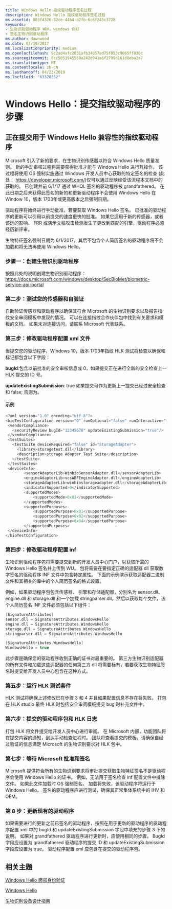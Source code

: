 ```yaml
---
title: Windows Hello 指纹驱动程序签名过程
description: Windows Hello 指纹驱动程序签名过程
ms.assetid: 803f4326-32ce-44b4-a2fb-6c6f245c3728
keywords:
- 生物识别驱动程序 WDK，windows 你好
- 签名生物识别驱动程序
ms.author: dawnwood
ms.date: 07/19/2017
ms.localizationpriority: medium
ms.openlocfilehash: 9c2ad4afc2031afb34057ad75f053c9065ff830c
ms.sourcegitcommit: 0cc5051945559a242d941a6f2799d161d8eba2a7
ms.translationtype: MT
ms.contentlocale: zh-CN
ms.lasthandoff: 04/23/2019
ms.locfileid: "63328352"
---
```

# <a name="windows-hello-steps-to-submit-a-fingerprint-driver"></a>Windows Hello：提交指纹驱动程序的步骤


## <a name="submitting-a-fingerprint-driver-for-windows-hello-compatibility"></a>正在提交用于 Windows Hello 兼容性的指纹驱动程序 
Microsoft 引入了新的要求，在生物识别传感器以符合 Windows Hello 质量准则。 新的手动审核过程将需要获得批准才能与 Windows Hello 进行互操作。 该过程将使用 OS 强制实施通过 Windows 开发人员中心获取的特定签名的检查 (此处： https://developer.microsoft.com/)仅可以通过反映经受该流程本文档中的获取的。 已创建并前 6/1/17 通过 WHQL 签名的驱动程序被 grandfathered。 在此日期之后未获得此签名的新的和更新驱动程序不会使用 Windows Hello 在 Window 10，版本 1703年或更高版本之后强制日期。

驱动程序将始终进行手动批准，若要获取 Windows Hello 签名。 已批准的驱动程序的更新可以引用以前提交的速度更快的批准。 如果它适用于新的传感器，或者该远的影响、 FRR 或演示文稿攻击检测发生了更改到匹配的引擎，驱动程序必须经历新评审。 

生物特征签名强制日期为 6/1/2017，其后不包含个人简历签名的驱动程序将不会加载和将无法再使用 Windows Hello。

### <a name="step-one-create-a-biometric-driver"></a>步骤一：创建生物识别驱动程序
按照此处的说明创建生物识别驱动程序： https://docs.microsoft.com/windows/desktop/SecBioMet/biometric-service-api-portal

### <a name="step-two-test-your-sensor-and-self-validate"></a>第二步：测试您的传感器和自验证
自助验证传感器和驱动程序以确保其符合 Microsoft 的生物识别要求以及报告指纹安全审阅模板中发现的情况。 可以在连接指纹合作伙伴包中找到有关要求和模板的文档。 如果未对连接访问，请联系 Microsoft 代表联系。

### <a name="step-three-modify-the-driver-configuration-xml-file"></a>第三步：修改驱动程序配置 xml 文件
当提交您的驱动程序，Windows 10，版本 1703年指纹 HLK 测试将检查以确保<vendorCompliance>和<securityReview>标记都包含以下字段：

**bugId**:包含以前批准的安全审核信息或 0，如果提交正在进行全新的安全检查上一 HLK 提交的 ID 号。

**updateExistingSubmission**: true 如果提交可作为更新上一提交已经过安全检查和 false; 否则为。

#### <a name="example"></a>示例
 ```cpp
<?xml version="1.0" encoding="utf-8"?>
<bioTestConfiguration version="0" runOptional="false" runInteractive="true" abortOnFailure="false" manualStep="false" priority="3" logType="WTT">
  <vendorCompliance>
    <securityReview bugId="12345678" updateExistingSubmission="true"/>
  </vendorCompliance>
  <testSuites>
    <testSuite deviceRequired="false" id="StorageAdapter">
      <library>storagetest.dll</library>
      <description>storage Adapter Test Suite</description>
    </testSuite>
  </testSuites>
  <deviceInfo>
         <sensorAdapterLib>WinbioSensorAdapter.dll</sensorAdapterLib>
         <engineAdapterLib>vcsWBFEngineAdapter.dll</engineAdapterLib>
         <storageAdapterLib>winbiostorageadapter.dll</storageAdapterLib>
         <indicatorSupported>0</indicatorSupported>
         <supportedModes>
             <supportedMode>0x01</supportedMode>
         </supportedModes>
         <supportedPurposes>
             <supportedPurpose>0x01</supportedPurpose>
             <supportedPurpose>0x02</supportedPurpose>
             <supportedPurpose>0x04</supportedPurpose>
         </supportedPurposes>
  </deviceInfo>
</bioTestConfiguration>
 ```
### <a name="step-four-modify-the-driver-configuration-inf"></a>第四步：修改驱动程序配置 inf
生物识别驱动程序包将需要提交到新的开发人员中心门户，以获取所需的 Windows Hello 签名并上传到 WU。 包将需要在要指定正确的适配器 dll 获取数字签名的驱动程序 INF 文件中包含特定属性。 下面的示例演示获取适配器二进制文件和其相关的库中的个人简历签名的格式设置。

例如，如果驱动程序包包含传感器、 引擎和存储适配器，分别名为 sensor.dll、 engine.dll 和 storage.dll 和一个加载 stringparser.dll，然后以获取每个文件，该个人简历签名 INF 文件必须包括以下组件：

```cpp
[SignatureAttributes]
sensor.dll = SignatureAttributes.WindowsHello
engine.dll = SignatureAttributes.WindowsHello
storage.dll = SignatureAttributes.WindowsHello
stringparser.dll = SignatureAttributes.WindowsHello

[SignatureAttributes.WindowsHello]
WindowsHello = true
```

此步骤是确保您的驱动程序收到正确的证书对最重要的。 第三方生物识别适配器的所有文件和加载这些适配器的任何第三方 dll 将需要标有，若要获取生物特征签名时提交给开发人员中心包含在这种方式。

### <a name="step-five-run-the-hlk-test-suite"></a>第五步：运行 HLK 测试套件
HLK 测试将确保上述修改已在步骤 3 和 4 并且如果配置信息不存在将失败。
打包在 HLK studio 最终 HLK 时包括安全审阅模板提交 bug 时补充文件中。

### <a name="step-six-submit-the-driver-package-and-hlk-logs"></a>第六步：提交的驱动程序包和 HLK 日志
打包 HLK 将文件提交给开发人员中心进行审阅。 在 Microsoft 内部，功能团队将在提交内容的通知，到达手动检查进程时。 团队将查看提交的模板，请确保自经过验证的信息满足 Microsoft 的生物识别要求对 HLK 包中。

### <a name="step-seven-wait-for-microsoft-approval-and-signing"></a>第七步：等待 Microsoft 批准和签名
Microsoft 提供符合所有的生物识别要求将审批提交获取生物特征签名不是驱动程序会使用 Windows Hello 的证书。 例如，无法用于签名检查 inf 配置文件中排除文件。 如果此文件加载时 OS 强制签名、 加载将失败，该驱动程序将运行于 Windows Hello。 签名的驱动程序应进行测试，确保其正常集体系统中的 IHV 和 OEM。

### <a name="step-eight-update-an-existing-driver"></a>第 8 步：更新现有的驱动程序
如果需要进行的更新之前已签名的驱动程序，按照在用于更新的驱动程序的驱动程序配置 xml 中的 bugId 和 updateExistingSubmission 字段中填充的步骤 3 下的说明。
如果对 grandfathered 驱动程序进行更新时，应使用相同的步骤。 BugId 字段应设置为 grandfathered 驱动程序的提交 ID 和 updateExistingSubmission 字段应设置为 true。
驱动程序配置 xml 应包含在提交的驱动程序包。

## <a name="related-topics"></a>相关主题


[Windows Hello 面部身份验证](https://docs.microsoft.com/windows-hardware/design/device-experiences/windows-hello-face-authentication)

[Windows Hello](https://docs.microsoft.com/windows-hardware/design/device-experiences/windows-hello)

[生物识别设备设计指南](https://docs.microsoft.com/windows-hardware/drivers/biometric/)


